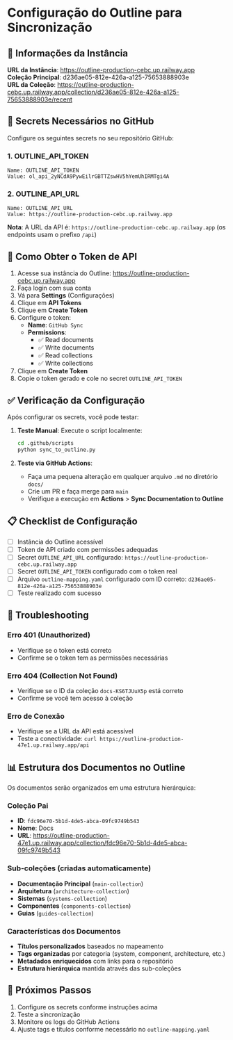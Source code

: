 # Configuração do Outline para Sincronização

## 🔗 Informações da Instância

**URL da Instância**: https://outline-production-cebc.up.railway.app  
**Coleção Principal**: d236ae05-812e-426a-a125-75653888903e  
**URL da Coleção**: https://outline-production-cebc.up.railway.app/collection/d236ae05-812e-426a-a125-75653888903e/recent

## 🔐 Secrets Necessários no GitHub

Configure os seguintes secrets no seu repositório GitHub:

### 1. OUTLINE_API_TOKEN
```
Name: OUTLINE_API_TOKEN
Value: ol_api_2yNCdA9PywEilrGBTTZswHV5hYemUhIRMTgi4A
```

### 2. OUTLINE_API_URL
```
Name: OUTLINE_API_URL
Value: https://outline-production-cebc.up.railway.app
```

**Nota**: A URL da API é: `https://outline-production-cebc.up.railway.app` (os endpoints usam o prefixo `/api`)

## 🎯 Como Obter o Token de API

1. Acesse sua instância do Outline: https://outline-production-cebc.up.railway.app
2. Faça login com sua conta
3. Vá para **Settings** (Configurações)
4. Clique em **API Tokens**
5. Clique em **Create Token**
6. Configure o token:
   - **Name**: `GitHub Sync`
   - **Permissions**:
     - ✅ Read documents
     - ✅ Write documents
     - ✅ Read collections
     - ✅ Write collections
7. Clique em **Create Token**
8. Copie o token gerado e cole no secret `OUTLINE_API_TOKEN`

## ✅ Verificação da Configuração

Após configurar os secrets, você pode testar:

1. **Teste Manual**: Execute o script localmente:
   ```bash
   cd .github/scripts
   python sync_to_outline.py
   ```

2. **Teste via GitHub Actions**: 
   - Faça uma pequena alteração em qualquer arquivo `.md` no diretório `docs/`
   - Crie um PR e faça merge para `main`
   - Verifique a execução em **Actions** > **Sync Documentation to Outline**

## 📋 Checklist de Configuração

- [ ] Instância do Outline acessível
- [ ] Token de API criado com permissões adequadas
- [ ] Secret `OUTLINE_API_URL` configurado: `https://outline-production-cebc.up.railway.app`
- [ ] Secret `OUTLINE_API_TOKEN` configurado com o token real
- [ ] Arquivo `outline-mapping.yaml` configurado com ID correto: `d236ae05-812e-426a-a125-75653888903e`
- [ ] Teste realizado com sucesso

## 🚨 Troubleshooting

### Erro 401 (Unauthorized)
- Verifique se o token está correto
- Confirme se o token tem as permissões necessárias

### Erro 404 (Collection Not Found)
- Verifique se o ID da coleção `docs-KS6TJUuX5p` está correto
- Confirme se você tem acesso à coleção

### Erro de Conexão
- Verifique se a URL da API está acessível
- Teste a conectividade: `curl https://outline-production-47e1.up.railway.app/api`

## 📊 Estrutura dos Documentos no Outline

Os documentos serão organizados em uma estrutura hierárquica:

### Coleção Pai
- **ID**: `fdc96e70-5b1d-4de5-abca-09fc9749b543`
- **Nome**: Docs
- **URL**: https://outline-production-47e1.up.railway.app/collection/fdc96e70-5b1d-4de5-abca-09fc9749b543

### Sub-coleções (criadas automaticamente)
- **Documentação Principal** (`main-collection`)
- **Arquitetura** (`architecture-collection`) 
- **Sistemas** (`systems-collection`)
- **Componentes** (`components-collection`)
- **Guias** (`guides-collection`)

### Características dos Documentos
- **Títulos personalizados** baseados no mapeamento
- **Tags organizadas** por categoria (system, component, architecture, etc.)
- **Metadados enriquecidos** com links para o repositório
- **Estrutura hierárquica** mantida através das sub-coleções

## 🔄 Próximos Passos

1. Configure os secrets conforme instruções acima
2. Teste a sincronização
3. Monitore os logs do GitHub Actions
4. Ajuste tags e títulos conforme necessário no `outline-mapping.yaml`
